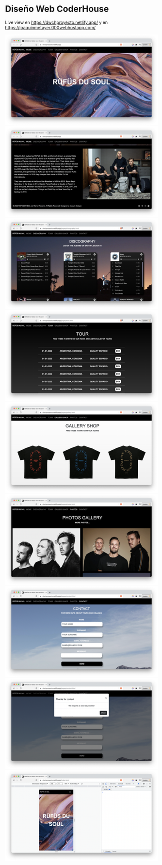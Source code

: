 # Diseño Web CoderHouse

Live view en https://dwchproyecto.netlify.app/ y en https://joaquinmetayer.000webhostapp.com/

<img src="./images/imgreadme/01.png">

<img src="./images/imgreadme/02.png">

<img src="./images/imgreadme/03.png">

<img src="./images/imgreadme/04.png">

<img src="./images/imgreadme/05.png">

<img src="./images/imgreadme/06.png">

<img src="./images/imgreadme/07.png">

<img src="./images/imgreadme/08.png">

<img src="./images/imgreadme/09.png">
